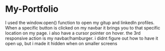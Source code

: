 # My-Portfolio

I used the window.open() function to open my gitup and linkedIn profiles.
When a specific button is clicked on my navbar it brings you to that specific location on my page.
i also have a cursor pointer on hover.
the 3rd responsive action is my navbar/hamburger. i didnt figure out how to have it open up, but i made it hidden when on smaller screens